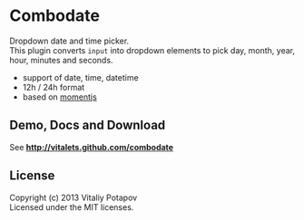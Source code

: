 # Combodate
Dropdown date and time picker.  
This plugin converts `input` into dropdown elements to pick day, month, year, hour, minutes and seconds.

* support of date, time, datetime
* 12h / 24h format
* based on [momentjs](http://momentjs.com)


## Demo, Docs and Download
See **http://vitalets.github.com/combodate**


## License
Copyright (c) 2013 Vitaliy Potapov  
Licensed under the MIT licenses.
